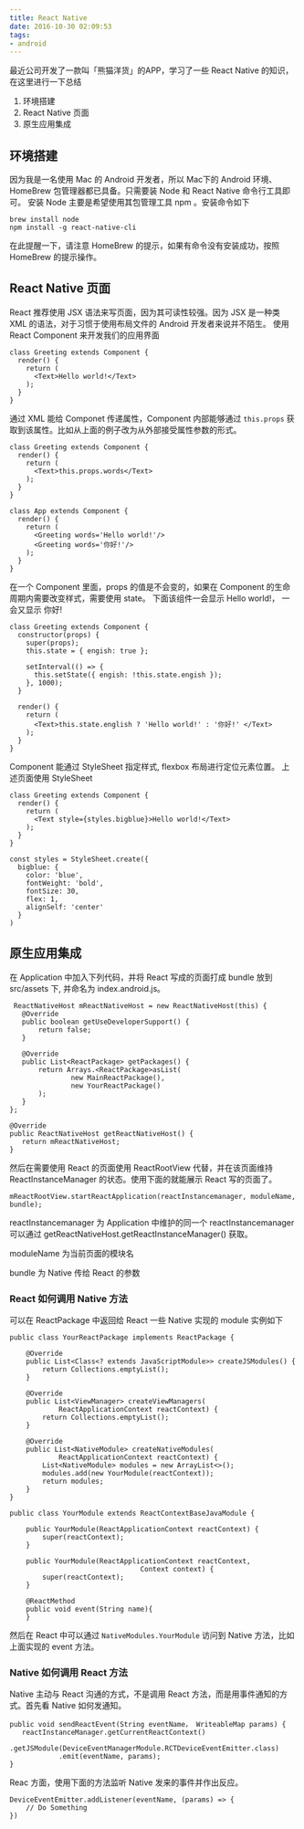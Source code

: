 ```yaml
---
title: React Native
date: 2016-10-30 02:09:53
tags: 
- android
---
```


最近公司开发了一款叫「熊猫洋货」的APP，学习了一些 React Native 的知识，在这里进行一下总结

1. 环境搭建
2. React Native 页面
3. 原生应用集成

<!-- more -->

## 环境搭建
因为我是一名使用 Mac 的 Android 开发者，所以 Mac下的 Android 环境、HomeBrew 包管理器都已具备。只需要装 Node 和 React Native 命令行工具即可。 安装 Node 主要是希望使用其包管理工具 npm 。安装命令如下


```
brew install node
npm install -g react-native-cli
```

在此提醒一下，请注意 HomeBrew 的提示，如果有命令没有安装成功，按照 HomeBrew 的提示操作。


## React Native 页面
React 推荐使用 JSX 语法来写页面，因为其可读性较强。因为 JSX 是一种类 XML 的语法，对于习惯于使用布局文件的 Android 开发者来说并不陌生。 使用 React Component 来开发我们的应用界面

```
class Greeting extends Component {
  render() {
    return (
      <Text>Hello world!</Text>
    );
  }
}
```

通过 XML 能给 Componet 传递属性，Component 内部能够通过 `this.props` 获取到该属性。比如从上面的例子改为从外部接受属性参数的形式。

```
class Greeting extends Component {
  render() {
    return (
      <Text>this.props.words</Text>
    );
  }
}

class App extends Component {
  render() {
    return (
      <Greeting words='Hello world!'/>
      <Greeting words='你好!'/>
    );
  }
}
```

在一个 Component 里面，props 的值是不会变的，如果在 Component 的生命周期内需要改变样式，需要使用 state。 下面该组件一会显示 Hello world!， 一会又显示 你好!

```
class Greeting extends Component {
  constructor(props) {
    super(props);
    this.state = { engish: true };

    setInterval(() => {
      this.setState({ engish: !this.state.engish });
    }, 1000);
  }
  
  render() {
    return (
      <Text>this.state.english ? 'Hello world!' : '你好!' </Text>
    );
  }
}
```

Component 能通过 StyleSheet 指定样式, flexbox 布局进行定位元素位置。 上述页面使用 StyleSheet 

```
class Greeting extends Component {
  render() {
    return (
      <Text style={styles.bigblue}>Hello world!</Text>
    );
  }
}

const styles = StyleSheet.create({
  bigblue: {
    color: 'blue',
    fontWeight: 'bold',
    fontSize: 30,
    flex: 1,
    alignSelf: 'center'
  }
)
```


## 原生应用集成
在 Application 中加入下列代码，并将 React 写成的页面打成 bundle 放到 src/assets 下, 并命名为 index.android.js。

```
 ReactNativeHost mReactNativeHost = new ReactNativeHost(this) {
   @Override
   public boolean getUseDeveloperSupport() {
       return false;
   }

   @Override
   public List<ReactPackage> getPackages() {
       return Arrays.<ReactPackage>asList(
               new MainReactPackage(),
               new YourReactPackage()
       );
   }
};

@Override
public ReactNativeHost getReactNativeHost() {
   return mReactNativeHost;
}
```

然后在需要使用 React 的页面使用 ReactRootView 代替，并在该页面维持 ReactInstanceManager 的状态。使用下面的就能展示 React 写的页面了。

```
mReactRootView.startReactApplication(reactInstancemanager, moduleName, bundle);
```

reactInstancemanager 为 Application 中维护的同一个 reactInstancemanager 可以通过 getReactNativeHost.getReactInstanceManager() 获取。

moduleName 为当前页面的模块名

bundle 为 Native 传给 React 的参数


### React 如何调用 Native 方法
可以在 ReactPackage 中返回给 React 一些 Native 实现的 module 实例如下

```
public class YourReactPackage implements ReactPackage {

    @Override
    public List<Class<? extends JavaScriptModule>> createJSModules() {
        return Collections.emptyList();
    }

    @Override
    public List<ViewManager> createViewManagers(
    		ReactApplicationContext reactContext) {
        return Collections.emptyList();
    }

    @Override
    public List<NativeModule> createNativeModules(
            ReactApplicationContext reactContext) {
        List<NativeModule> modules = new ArrayList<>();
        modules.add(new YourModule(reactContext));
        return modules;
    }
}

public class YourModule extends ReactContextBaseJavaModule {

    public YourModule(ReactApplicationContext reactContext) {
        super(reactContext);
    }

    public YourModule(ReactApplicationContext reactContext, 
    							Context context) {
        super(reactContext);
    }

    @ReactMethod
    public void event(String name){
    }
```

然后在 React 中可以通过 `NativeModules.YourModule` 访问到 Native 方法，比如上面实现的 event 方法。


### Native 如何调用 React 方法
Native 主动与 React 沟通的方式，不是调用 React 方法，而是用事件通知的方式。首先看 Native 如何发通知。

```
public void sendReactEvent(String eventName， WriteableMap params) {
   reactInstanceManager.getCurrentReactContext()
   		.getJSModule(DeviceEventManagerModule.RCTDeviceEventEmitter.class)
			.emit(eventName, params);
}
```

Reac 方面，使用下面的方法监听 Native 发来的事件并作出反应。

```
DeviceEventEmitter.addListener(eventName, (params) => {
	// Do Something
})
```